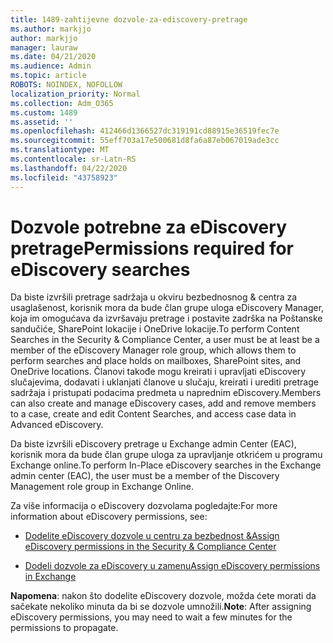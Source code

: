 ```yaml
---
title: 1489-zahtijevne dozvole-za-ediscovery-pretrage
ms.author: markjjo
author: markjjo
manager: lauraw
ms.date: 04/21/2020
ms.audience: Admin
ms.topic: article
ROBOTS: NOINDEX, NOFOLLOW
localization_priority: Normal
ms.collection: Adm_O365
ms.custom: 1489
ms.assetid: ''
ms.openlocfilehash: 412466d1366527dc319191cd88915e36519fec7e
ms.sourcegitcommit: 55eff703a17e500681d8fa6a87eb067019ade3cc
ms.translationtype: MT
ms.contentlocale: sr-Latn-RS
ms.lasthandoff: 04/22/2020
ms.locfileid: "43758923"
---
```

# <a name="permissions-required-for-ediscovery-searches"></a><span data-ttu-id="98a1b-102">Dozvole potrebne za eDiscovery pretrage</span><span class="sxs-lookup"><span data-stu-id="98a1b-102">Permissions required for eDiscovery searches</span></span>

<span data-ttu-id="98a1b-103">Da biste izvršili pretrage sadržaja u okviru bezbednosnog & centra za usaglašenost, korisnik mora da bude član grupe uloga eDiscovery Manager, koja im omogućava da izvršavaju pretrage i postavite zadrška na Poštanske sandučiće, SharePoint lokacije i OneDrive lokacije.</span><span class="sxs-lookup"><span data-stu-id="98a1b-103">To perform Content Searches in the Security & Compliance Center, a user must be at least be a member of the eDiscovery Manager role group, which allows them to perform searches and place holds on mailboxes, SharePoint sites, and OneDrive locations.</span></span> <span data-ttu-id="98a1b-104">Članovi takođe mogu kreirati i upravljati eDiscovery slučajevima, dodavati i uklanjati članove u slučaju, kreirati i urediti pretrage sadržaja i pristupati podacima predmeta u naprednim eDiscovery.</span><span class="sxs-lookup"><span data-stu-id="98a1b-104">Members can also create and manage eDiscovery cases, add and remove members to a case, create and edit Content Searches, and access case data in Advanced eDiscovery.</span></span>

<span data-ttu-id="98a1b-105">Da biste izvršili eDiscovery pretrage u Exchange admin Center (EAC), korisnik mora da bude član grupe uloga za upravljanje otkrićem u programu Exchange online.</span><span class="sxs-lookup"><span data-stu-id="98a1b-105">To perform In-Place eDiscovery searches in the Exchange admin center (EAC), the user must be a member of the Discovery Management role group in Exchange Online.</span></span>

<span data-ttu-id="98a1b-106">Za više informacija o eDiscovery dozvolama pogledajte:</span><span class="sxs-lookup"><span data-stu-id="98a1b-106">For more information about eDiscovery permissions, see:</span></span> 

- [<span data-ttu-id="98a1b-107">Dodelite eDiscovery dozvole u centru za bezbednost &</span><span class="sxs-lookup"><span data-stu-id="98a1b-107">Assign eDiscovery permissions in the Security & Compliance Center</span></span>](https://docs.microsoft.com/office365/securitycompliance/assign-ediscovery-permissions)

- [<span data-ttu-id="98a1b-108">Dodeli dozvole za eDiscovery u zamenu</span><span class="sxs-lookup"><span data-stu-id="98a1b-108">Assign eDiscovery permissions in Exchange</span></span>](https://docs.microsoft.com/exchange/security-and-compliance/in-place-ediscovery/assign-ediscovery-permissions)

<span data-ttu-id="98a1b-109">**Napomena**: nakon što dodelite eDiscovery dozvole, možda ćete morati da sačekate nekoliko minuta da bi se dozvole umnožili.</span><span class="sxs-lookup"><span data-stu-id="98a1b-109">**Note**: After assigning eDiscovery permissions, you may need to wait a few minutes for the permissions to propagate.</span></span>
